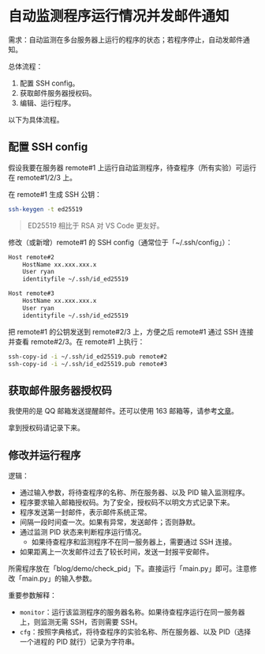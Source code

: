 # 自动监测程序运行情况并发邮件通知

需求：自动监测在多台服务器上运行的程序的状态；若程序停止，自动发邮件通知。

总体流程：

1. 配置 SSH config。
2. 获取邮件服务器授权码。
3. 编辑、运行程序。

以下为具体流程。

## 配置 SSH config

假设我要在服务器 remote#1 上运行自动监测程序，待查程序（所有实验）可运行在 remote#1/2/3 上。

在 remote#1 生成 SSH 公钥：

```bash
ssh-keygen -t ed25519
```

> ED25519 相比于 RSA 对 VS Code 更友好。

修改（或新增）remote#1 的 SSH config（通常位于「~/.ssh/config」）：

```txt
Host remote#2
    HostName xx.xxx.xxx.x
    User ryan
    identityfile ~/.ssh/id_ed25519

Host remote#3
    HostName xx.xxx.xxx.x
    User ryan
    identityfile ~/.ssh/id_ed25519
```

把 remote#1 的公钥发送到 remote#2/3 上，方便之后 remote#1 通过 SSH 连接并查看 remote#2/3。在 remote#1 上执行：

```bash
ssh-copy-id -i ~/.ssh/id_ed25519.pub remote#2
ssh-copy-id -i ~/.ssh/id_ed25519.pub remote#3
```

## 获取邮件服务器授权码

我使用的是 QQ 邮箱发送提醒邮件。还可以使用 163 邮箱等，请参考[文章](https://zhuanlan.zhihu.com/p/89868804)。

拿到授权码请记录下来。

## 修改并运行程序

逻辑：

- 通过输入参数，将待查程序的名称、所在服务器、以及 PID 输入监测程序。
- 程序要求输入邮箱授权码。为了安全，授权码不以明文方式记录下来。
- 程序发送第一封邮件，表示邮件系统正常。
- 间隔一段时间查一次。如果有异常，发送邮件；否则静默。
- 通过监测 PID 状态来判断程序运行情况。
  - 如果待查程序和监测程序不在同一服务器上，需要通过 SSH 连接。
- 如果距离上一次发邮件过去了较长时间，发送一封报平安邮件。

所需程序放在「blog/demo/check_pid」下。直接运行「main.py」即可。注意修改「main.py」的输入参数。

重要参数解释：

- `monitor`：运行该监测程序的服务器名称。如果待查程序运行在同一服务器上，则监测无需 SSH，否则需要 SSH。
- `cfg`：按照字典格式，将待查程序的实验名称、所在服务器、以及 PID（选择一个进程的 PID 就行）记录为字符串。
